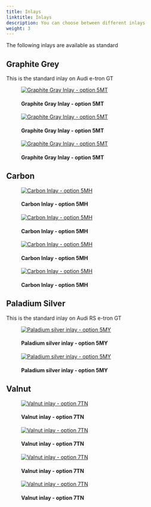 ```yaml
---
title: Inlays
linktitle: Inlays
description: You can choose between different inlays
weight: 3
---
```

<!-- markdownlint-disable MD033 -->

The following inlays are available as standard

## Graphite Grey

This is the standard inlay on Audi e-tron GT

<figure>
    <a href="https://media.electrichasgoneaudi.net/multimedia/models/e-tron-gt/interior/inlays/inlays_graphitegray_1.jpg">
        <img src="https://media.electrichasgoneaudi.net/multimedia/models/e-tron-gt/interior/inlays/inlays_graphitegray_1s.jpg"
        alt="Graphite Gray Inlay - option 5MT" title="Graphite Gray Inlay - option 5MT">
    </a>
    <figcaption><h4>Graphite Gray Inlay - option 5MT</h4></figcaption>
</figure>

<figure>
    <a href="https://media.electrichasgoneaudi.net/multimedia/models/e-tron-gt/interior/inlays/inlays_graphitegray_2.jpg">
        <img src="https://media.electrichasgoneaudi.net/multimedia/models/e-tron-gt/interior/inlays/inlays_graphitegray_2s.jpg"
        alt="Graphite Gray Inlay - option 5MT" title="Graphite Gray Inlay - option 5MT">
    </a>
    <figcaption><h4>Graphite Gray Inlay - option 5MT</h4></figcaption>
</figure>

<figure>
    <a href="https://media.electrichasgoneaudi.net/multimedia/models/e-tron-gt/interior/inlays/inlays_graphitegray_3.jpg">
        <img src="https://media.electrichasgoneaudi.net/multimedia/models/e-tron-gt/interior/inlays/inlays_graphitegray_3s.jpg"
        alt="Graphite Gray Inlay - option 5MT" title="Graphite Gray Inlay - option 5MT">
    </a>
    <figcaption><h4>Graphite Gray Inlay - option 5MT</h4></figcaption>
</figure>

## Carbon

<figure>
    <a href="https://media.electrichasgoneaudi.net/multimedia/models/e-tron-gt/interior/inlays/inlays_carbon_1.jpg">
        <img src="https://media.electrichasgoneaudi.net/multimedia/models/e-tron-gt/interior/inlays/inlays_carbon_1s.jpg"
        alt="Carbon Inlay - option 5MH" title="Carbon Inlay - option 5MH">
    </a>
    <figcaption><h4>Carbon Inlay - option 5MH</h4></figcaption>
</figure>

<figure>
    <a href="https://media.electrichasgoneaudi.net/multimedia/models/e-tron-gt/interior/inlays/inlays_carbon_2.jpg">
        <img src="https://media.electrichasgoneaudi.net/multimedia/models/e-tron-gt/interior/inlays/inlays_carbon_2s.jpg"
        alt="Carbon Inlay - option 5MH" title="Carbon Inlay - option 5MH">
    </a>
    <figcaption><h4>Carbon Inlay - option 5MH</h4></figcaption>
</figure>

<figure>
    <a href="https://media.electrichasgoneaudi.net/multimedia/models/e-tron-gt/interior/inlays/inlays_carbon_3.jpg">
        <img src="https://media.electrichasgoneaudi.net/multimedia/models/e-tron-gt/interior/inlays/inlays_carbon_3s.jpg"
        alt="Carbon Inlay - option 5MH" title="Carbon Inlay - option 5MH">
    </a>
    <figcaption><h4>Carbon Inlay - option 5MH</h4></figcaption>
</figure>

<figure>
    <a href="https://media.electrichasgoneaudi.net/multimedia/models/e-tron-gt/interior/inlays/inlays_carbon_4.jpg">
        <img src="https://media.electrichasgoneaudi.net/multimedia/models/e-tron-gt/interior/inlays/inlays_carbon_4s.jpg"
        alt="Carbon Inlay - option 5MH" title="Carbon Inlay - option 5MH">
    </a>
    <figcaption><h4>Carbon Inlay - option 5MH</h4></figcaption>
</figure>

## Paladium Silver

This is the standard inlay on Audi RS e-tron GT

<figure>
    <a href="https://media.electrichasgoneaudi.net/multimedia/models/e-tron-gt/interior/inlays/inlays_paladiumsilver_1.jpg">
        <img src="https://media.electrichasgoneaudi.net/multimedia/models/e-tron-gt/interior/inlays/inlays_paladiumsilver_1s.jpg"
        alt="Paladium silver inlay - option 5MY" title="Paladium silver inlay - option 5MY">
    </a>
    <figcaption><h4>Paladium silver inlay - option 5MY</h4></figcaption>
</figure>

<figure>
    <a href="https://media.electrichasgoneaudi.net/multimedia/models/e-tron-gt/interior/inlays/inlays_paladiumsilver_2.jpg">
        <img src="https://media.electrichasgoneaudi.net/multimedia/models/e-tron-gt/interior/inlays/inlays_paladiumsilver_2s.jpg"
        alt="Paladium silver inlay - option 5MY" title="Paladium silver inlay - option 5MY">
    </a>
    <figcaption><h4>Paladium silver inlay - option 5MY</h4></figcaption>
</figure>

## Valnut

<figure>
    <a href="https://media.electrichasgoneaudi.net/multimedia/models/e-tron-gt/interior/inlays/inlays_valnut_1.jpg">
        <img src="https://media.electrichasgoneaudi.net/multimedia/models/e-tron-gt/interior/inlays/inlays_valnut_1s.jpg"
        alt="Valnut inlay - option 7TN" title="Valnut inlay - option 7TN">
    </a>
    <figcaption><h4>Valnut inlay - option 7TN</h4></figcaption>
</figure>

<figure>
    <a href="https://media.electrichasgoneaudi.net/multimedia/models/e-tron-gt/interior/inlays/inlays_valnut_2.jpg">
        <img src="https://media.electrichasgoneaudi.net/multimedia/models/e-tron-gt/interior/inlays/inlays_valnut_2s.jpg"
        alt="Valnut inlay - option 7TN" title="Valnut inlay - option 7TN">
    </a>
    <figcaption><h4>Valnut inlay - option 7TN</h4></figcaption>
</figure>

<figure>
    <a href="https://media.electrichasgoneaudi.net/multimedia/models/e-tron-gt/interior/inlays/inlays_valnut_3.jpg">
        <img src="https://media.electrichasgoneaudi.net/multimedia/models/e-tron-gt/interior/inlays/inlays_valnut_3s.jpg"
        alt="Valnut inlay - option 7TN" title="Valnut inlay - option 7TN">
    </a>
    <figcaption><h4>Valnut inlay - option 7TN</h4></figcaption>
</figure>

<figure>
    <a href="https://media.electrichasgoneaudi.net/multimedia/models/e-tron-gt/interior/inlays/inlays_valnut_4.jpg">
        <img src="https://media.electrichasgoneaudi.net/multimedia/models/e-tron-gt/interior/inlays/inlays_valnut_4s.jpg"
        alt="Valnut inlay - option 7TN" title="Valnut inlay - option 7TN">
    </a>
    <figcaption><h4>Valnut inlay - option 7TN</h4></figcaption>
</figure>
